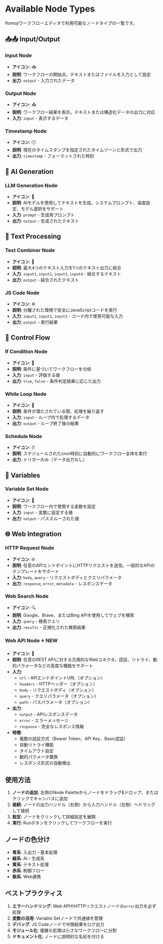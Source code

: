 # Available Node Types

flomojiワークフローエディタで利用可能なノードタイプの一覧です。

## 📥📤 Input/Output

### Input Node
- **アイコン**: 📥
- **説明**: ワークフローの開始点。テキストまたはファイルを入力として設定
- **出力**: `output` - 入力されたデータ

### Output Node  
- **アイコン**: 📤
- **説明**: ワークフロー結果を表示。テキストまたは構造化データの出力に対応
- **入力**: `input` - 表示するデータ

### Timestamp Node
- **アイコン**: 🕒
- **説明**: 現在のタイムスタンプを指定されたタイムゾーンと形式で出力
- **出力**: `timestamp` - フォーマットされた時刻

## 🤖 AI Generation

### LLM Generation Node
- **アイコン**: 🤖
- **説明**: AIモデルを使用してテキストを生成。システムプロンプト、温度設定、モデル選択をサポート
- **入力**: `prompt` - 生成用プロンプト
- **出力**: `output` - 生成されたテキスト

## 🔗 Text Processing

### Text Combiner Node
- **アイコン**: 🔗
- **説明**: 最大4つのテキスト入力を1つのテキスト出力に結合
- **入力**: `input1`, `input2`, `input3`, `input4` - 結合するテキスト
- **出力**: `output` - 結合されたテキスト

### JS Code Node
- **アイコン**: ⚙️
- **説明**: 分離された環境で安全にJavaScriptコードを実行
- **入力**: `input1`, `input2`, `input3` - コード内で使用可能な入力
- **出力**: `output` - 実行結果

## 🔀 Control Flow

### If Condition Node
- **アイコン**: 🔀
- **説明**: 条件に基づいてワークフローを分岐
- **入力**: `input` - 評価する値
- **出力**: `true`, `false` - 条件判定結果に応じた出力

### While Loop Node
- **アイコン**: 🔄
- **説明**: 条件が満たされている間、処理を繰り返す
- **入力**: `input` - ループ内で処理するデータ
- **出力**: `output` - ループ終了後の結果

### Schedule Node
- **アイコン**: ⏰
- **説明**: スケジュールされたcron時刻に自動的にワークフロー全体を実行
- **出力**: トリガーのみ（データ出力なし）

## 📝 Variables

### Variable Set Node
- **アイコン**: 📝
- **説明**: ワークフロー内で使用する変数を設定
- **入力**: `input` - 変数に設定する値
- **出力**: `output` - パススルーされた値

## 🌐 Web Integration

### HTTP Request Node
- **アイコン**: 🌐
- **説明**: 任意のAPIエンドポイントにHTTPリクエストを送信。一般的なAPIのテンプレートをサポート
- **入力**: `body`, `query` - リクエストボディとクエリパラメータ
- **出力**: `response`, `error`, `metadata` - レスポンスデータ

### Web Search Node
- **アイコン**: 🔍
- **説明**: Google、Brave、またはBing APIを使用してウェブを検索
- **入力**: `query` - 検索クエリ
- **出力**: `results` - 正規化された検索結果

### Web API Node ⭐ NEW
- **アイコン**: 🔌
- **説明**: 任意のREST APIに対する汎用的なWebコネクタ。認証、リトライ、動的パラメータなどの高度な機能をサポート
- **入力**: 
  - `url` - APIエンドポイントURL（オプション）
  - `headers` - HTTPヘッダー（オプション）
  - `body` - リクエストボディ（オプション）
  - `query` - クエリパラメータ（オプション）
  - `path` - パスパラメータ（オプション）
- **出力**: 
  - `output` - APIレスポンスデータ
  - `error` - エラーメッセージ
  - `response` - 完全なレスポンス情報
- **特徴**:
  - 複数の認証方式（Bearer Token、API Key、Basic認証）
  - 自動リトライ機能
  - タイムアウト設定
  - 動的パラメータ置換
  - レスポンス形式の自動検出

## 使用方法

1. **ノードの追加**: 左側のNode Paletteからノードをドラッグ&ドロップ、またはクリックでキャンバスに追加
2. **接続**: ノードの出力ハンドル（右側）から入力ハンドル（左側）へドラッグして接続
3. **設定**: ノードをクリックして詳細設定を展開
4. **実行**: Runボタンをクリックしてワークフローを実行

## ノードの色分け

- **青系**: 入出力・基本処理
- **緑系**: AI・生成系
- **黄系**: テキスト処理
- **赤系**: 制御フロー
- **紫系**: Web連携

## ベストプラクティス

1. **エラーハンドリング**: Web APIやHTTPリクエストノードの`error`出力を必ず処理
2. **変数の活用**: Variable Setノードで共通値を管理
3. **デバッグ**: JS Codeノードで中間結果をログ出力
4. **モジュール化**: 複雑な処理は小さなワークフローに分割
5. **ドキュメント化**: ノードに説明的な名前を付ける